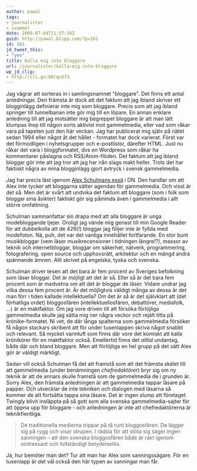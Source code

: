 ```yaml
---
author: pawal
tags:
- journalister
- svammel
date: 2009-07-04T11:57:34Z
guid: http://pawal.blipp.com/?p=161
id: 161
jd_tweet_this:
- "yes"
title: Kalla mig inte bloggare
url: /journalister/kalla-mig-inte-bloggare
wp_jd_clig:
- http://cli.gs:80/qu573
---
```


Jag vägrar att sorteras in i samlingsnamnet "bloggare". Det finns ett
antal anledningar. Den främsta är dock att det faktum att jag ibland
skriver ett blogginlägg definierar inte mig som bloggare. Precis som
att jag ibland springer till tunnelbanan inte gör mig till en
löpare. En annan enklare anledning till att jag motsätter mig
begreppet bloggare är att man lätt klumpas ihop till någon sorts
aktivist mot gammelmedia, eller vad som råkar vara på tapeten just den
här veckan. Jag har publicerat mig själv på nätet sedan 1994 eller
något åt det hållet - formatet har dock varierat. Först var det
förmodligen i nyhetsgrupper och e-postlistor, därefter HTML. Just nu
råkar det vara i bloggformatet, dvs en Wordpress som råkar ha
kommentarer påslagna och RSS/Atom-flöden. Det faktum att jag ibland
bloggar gör inte att jag tror att jag har nån slags makt heller. Trots
det har faktiskt några av mina blogginlägg gjort avtryck i svensk
gammelmedia.

Jag har precis läst igenom <a
href="http://www.dn.se/kultur-noje/debatt-essa/schulman-blogg-1.904970">Alex
Schulmans essä</a> i DN. Den handlar om att Alex inte tycker att
bloggarna sätter agendan för gammelmedia. Och visst är det så. Men det
är svårt att undvika det faktum att bloggare (som i folk som bloggar
sina åsikter) faktiskt gör sig påminda även i gammelmedia i allt
större omfattning.

Schulman sammanfattar sin drapa med att alla bloggare är unga
modebloggande tjejer. Oroligt jag vände mig genast till min Google
Reader för att dubbelkolla att de 426(!) bloggar jag följer inte är
fyllda med modefoton. Nä, puh, det var det vanliga innehållet
fortfarande. En stor bunt musikbloggar (vem läser musikrecensioner i
tidningen längre!?), massor av teknik och internetbloggar, bloggar om
säkerhet, nätverk, programmering, fotografering, open source och
upphovsrätt, arkitektur och en mängd andra spännande ämnen. Allt
skrivet på engelska, tyska och svenska.

Schulman driver tesen att det bara är fem procent av Sveriges
befolkning som läser bloggar. Det är möjligt att det är så. Eller så
är det bara fem procent som är medvetna om att det är bloggar de
läser. Vidare undrar jag vilka dessa fem procent är. Är det möjligtvis
väldigt många av dessa är det man förr i tiden kallade intellektuella?
Om det är så är det självklart att (det förhatliga ordet) bloggosfären
(intellektuellosfären, debattörer, mediafolk, ...) är en
maktfaktor. Om jag vore driven till att försöka förlöjliga gammelmedia
skulle jag sätta mig ner några veckor och rejält titta på
krönike-formatet. Ni vet, de där långa spalterna som gammelmedia
försöker få någon stackars skribent att för under tusenlappen skriva
något snabbt och relevant. Så mycket varmluft som finns där vore det
komiskt att kalla krönikörer för en maktfaktor också. Emellertid finns
det <em>alltid</em> undantag, både där och bland bloggare. Men att
förlöjliga en hel grupp på det sätt Alex gör är väldigt märkligt.

Sedan vill också Schulman få det att framstå som att det främsta
skälet till att gammelmedia (under benämningen
<em>chefredaktörer</em>) bryr sig om ny teknik är att de annars skulle
framstå som de gammelmedia de i grunden är. Sorry Alex, den främsta
anledningen är att gammelmedia tappar läsare på papper. Och utvecklar
de inte tekniken och dialogen med läsarna så kommer de att fortsätta
tappa sina läsare. Det är ingen slump att företaget Twingly blivit
insläppta på så gott som alla svenska gammelmedia-sajter för att öppna
upp för bloggare - och anledningen är inte att chefredaktörerna är
teknikfientliga.

> De traditionella medierna trippar på tå
> runt bloggosfären. De lägger sig på rygg och visar strupen. I rädsla
> för att stöta sig säger ingen sanningen – att den svenska bloggosfären
> både är rakt igenom ointressant och fullständigt
> betydelselös.

Ja, hur bemöter man det? Tur att man har Alex som sanningssägare. För
en tusenlapp är det väl också den här typen av sanningar man får.